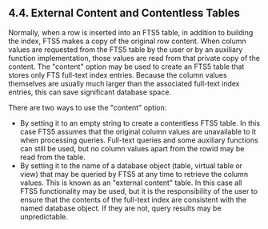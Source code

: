 ## 4\.4\. External Content and Contentless Tables



Normally, when a row is inserted into an FTS5 table, in addition to building
the index, FTS5 makes a copy of the original row content.
When column values are requested from the FTS5 table by the user or by an
auxiliary function implementation, those values are
read from that private copy of the content. The "content" option may be used
to create an FTS5 table that stores only FTS full\-text index entries.
Because the column values themselves are usually much larger than the
associated full\-text index entries, this can save significant database space.




There are two ways to use the "content" option:


* By setting it to an empty string to create a contentless FTS5 table. In
 this case FTS5 assumes that the original column values are unavailable
 to it when processing queries. Full\-text queries and some auxiliary
 functions can still be used, but no column values apart from the rowid
 may be read from the table.
* By setting it to the name of a database object (table, virtual table or
 view) that may be queried by FTS5 at any time to retrieve the column
 values. This is known as an "external content" table. In this case all
 FTS5 functionality may be used, but it is the responsibility of the user
 to ensure that the contents of the full\-text index are consistent with
 the named database object. If they are not, query results may be
 unpredictable.



